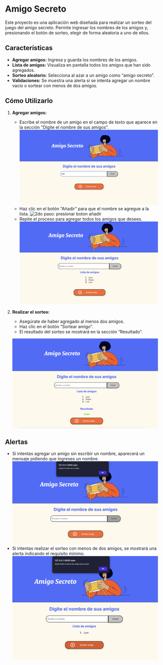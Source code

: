 # Amigo Secreto

Este proyecto es una aplicación web diseñada para realizar un sorteo del juego del amigo secreto. Permite ingresar los nombres de los amigos y, presionando el botón de sorteo, elegir de forma aleatoria a uno de ellos.

## Características

- **Agregar amigos:** Ingresa y guarda los nombres de los amigos.
- **Lista de amigos:** Visualiza en pantalla todos los amigos que han sido agregados.
- **Sorteo aleatorio:** Selecciona al azar a un amigo como “amigo secreto”.
- **Validaciones:** Se muestra una alerta si se intenta agregar un nombre vacío o sortear con menos de dos amigos.

## Cómo Utilizarlo

1. **Agregar amigos:**
   - Escribe el nombre de un amigo en el campo de texto que aparece en la sección "Digite el nombre de sus amigos".
   ![1er paso: escribir el nombre de un amigo](assets/README/1-ingresar-nombre.png)
   - Haz clic en el botón “Añadir” para que el nombre se agregue a la lista.
   ![2do paso: presionar boton añadir](assets/README/2-presionar-añadir.png)
   - Repite el proceso para agregar todos los amigos que desees.
   ![3er paso: repetir el proceso para todos los amigos](assets/README/3-repetir-proceso.png)

2. **Realizar el sorteo:**
   - Asegúrate de haber agregado al menos dos amigos.
   - Haz clic en el botón “Sortear amigo”.
   - El resultado del sorteo se mostrará en la sección “Resultado”.

   ![4to paso: presionar Sortear amigo](assets/README/4-sorteo.png)

## Alertas

- Si intentas agregar un amigo sin escribir un nombre, aparecerá un mensaje pidiendo que ingreses un nombre.
![Alerta de falta ingresar un amigo](assets/README/alerta-1-no-amigo.png)
- Si intentas realizar el sorteo con menos de dos amigos, se mostrará una alerta indicando el requisito mínimo.
![Alerta de insuficientes amigos](assets/README/alerta-2-falta-amigos.png)
